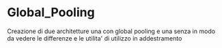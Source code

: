 # Global_Pooling
 Creazione di due architetture una con global pooling e una senza in modo da vedere le differenze e le utilita' di utilizzo in addestramento

